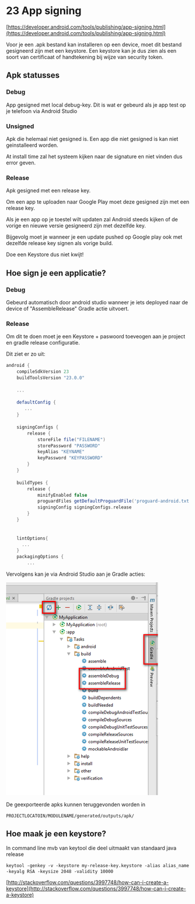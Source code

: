 # 23 App signing

[https://developer.android.com/tools/publishing/app-signing.html](https://developer.android.com/tools/publishing/app-signing.html)


Voor je een .apk bestand kan installeren op een device, moet dit bestand gesigneerd zijn met een keystore.
Een keystore kan je dus zien als een soort van certificaat of handtekening bij wijze van security token.

## Apk statusses ##

### Debug ###

App gesigned met local debug-key.
Dit is wat er gebeurd als je app test op je telefoon via Android Studio

### Unsigned ###

Apk die helemaal niet gesigned is. Een app die niet gesigned is kan niet geinstalleerd worden. 

At install time zal het systeem kijken naar de signature en niet vinden dus error geven.

### Release ###

Apk gesigned met een release key.

Om een app te uploaden naar Google Play moet deze gesigned zijn met een release key.

Als je een app op je toestel wilt updaten zal Android steeds kijken of de vorige en nieuwe versie gesigneerd zijn met dezelfde key.

Bijgevolg moet je wanneer je een update pushed op Google play ook met dezelfde release key signen als vorige build.

Doe een Keystore dus niet kwijt!

## Hoe sign je een applicatie? ##

### Debug ###
Gebeurd automatisch door android studio wanneer je iets deployed naar de device of "AssembleRelease" Gradle actie uitvoert.

### Release ###
Om dit te doen moet je een Keystore + paswoord toeveogen aan je project en gradle release configuratie.

Dit ziet er zo uit:

```groovy
android {
    compileSdkVersion 23
    buildToolsVersion "23.0.0"

	...

    defaultConfig {
       ...
    }

    signingConfigs {
        release {
            storeFile file("FILENAME")
            storePassword "PASSWORD"
            keyAlias "KEYNAME"
            keyPassword "KEYPASSWORD"
        }
    }

    buildTypes {
        release {
            minifyEnabled false
            proguardFiles getDefaultProguardFile('proguard-android.txt'), 'proguard-rules.pro'
            signingConfig signingConfigs.release
        }
    }


    lintOptions{
      ...
    }
    packagingOptions {
		...
```

Vervolgens kan je via Android Studio aan je Gradle acties: 

![New Project](/images/gradleacties.png)


De geexporteerde apks kunnen teruggevonden worden in 

    PROJECTLOCATOIN/MODULENAME/generated/outputs/apk/

## Hoe maak je een keystore? ##

In command line mvb van keytool die deel uitmaakt van standaard java release
    
    keytool -genkey -v -keystore my-release-key.keystore -alias alias_name -keyalg RSA -keysize 2048 -validity 10000

[http://stackoverflow.com/questions/3997748/how-can-i-create-a-keystore](http://stackoverflow.com/questions/3997748/how-can-i-create-a-keystore)